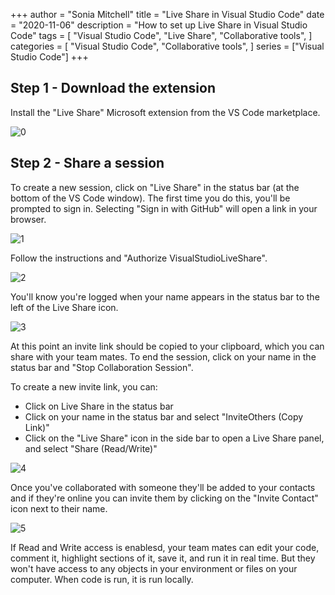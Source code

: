 +++
author = "Sonia Mitchell"
title = "Live Share in Visual Studio Code"
date = "2020-11-06"
description = "How to set up Live Share in Visual Studio Code"
tags = [
    "Visual Studio Code",
    "Live Share",
    "Collaborative tools",
]
categories = [
    "Visual Studio Code",
    "Collaborative tools",
]
series = ["Visual Studio Code"]
+++

## Step 1 - Download the extension

Install the "Live Share" Microsoft extension from the VS Code marketplace.

![0](/vscode_liveshare/1_extension.png)

## Step 2 - Share a session

To create a new session, click on "Live Share" in the status bar (at the bottom of the VS Code window). The first time you do this, you'll be prompted to sign in. Selecting "Sign in with GitHub" will open a link in your browser.

![1](/vscode_liveshare/2_signin.png)

Follow the instructions and "Authorize VisualStudioLiveShare".

![2](/vscode_liveshare/3_authorize.png)

You'll know you're logged when your name appears in the status bar to the left of the Live Share icon.

![3](/vscode_liveshare/4_bottom.png)

At this point an invite link should be copied to your clipboard, which you can share with your team mates. To end the session, click on your name in the status bar and "Stop Collaboration Session".

To create a new invite link, you can:

* Click on Live Share in the status bar
* Click on your name in the status bar and select "InviteOthers (Copy Link)"
* Click on the "Live Share" icon in the side bar to open a Live Share panel, and select "Share (Read/Write)"

![4](/vscode_liveshare/5_panel.png)

Once you've collaborated with someone they'll be added to your contacts and if they're online you can invite them by clicking on the "Invite Contact" icon next to their name.

![5](/vscode_liveshare/6_contacts.png)

If Read and Write access is enablesd, your team mates can edit your code, comment it, highlight sections of it, save it, and run it in real time. But they won't have access to any objects in your environment or files on your computer. When code is run, it is run locally.
